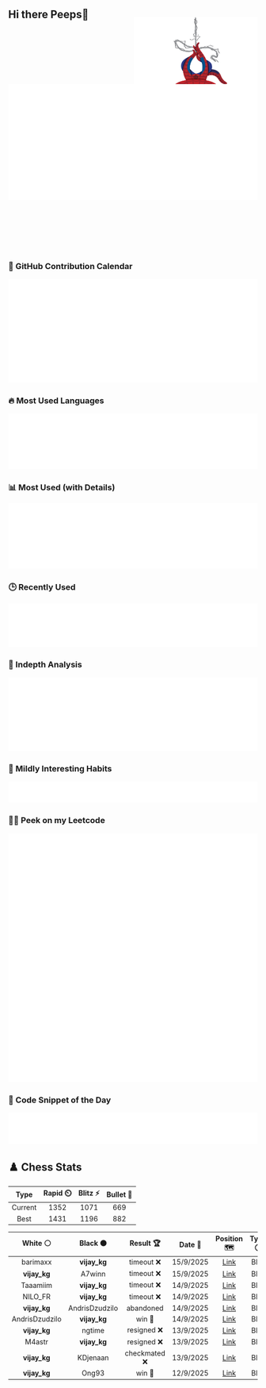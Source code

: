 ## Hi there Peeps👋

<p style="text-align: right; margin-top: -40px; position: relative; top: 15px;">
  <img src="./assets/spidertocat.png" width="250" height="250" alt="Spider-Ham swinging" align="right">
</p>

<div style="position: relative; width: 100%; height: auto;">
  <img src="./metrics.classic.svg" alt="Metrics" style="position: relative; top: -100px; left: 0; z-index: 1; display: block;">
</div>

### 📅 GitHub Contribution Calendar

![Half-year](./metrics.plugin.isocalendar.svg)

### 🔥 Most Used Languages
![Most Used](metrics.plugin.languages.svg)

### 📊 Most Used (with Details)
![Most Used Details](metrics.plugin.languages.details.svg)

### 🕒 Recently Used
![Recently Used](metrics.plugin.languages.recent.svg)

### 📌 Indepth Analysis
![Indepth](metrics.plugin.languages.indepth.svg)

### 🧠 Mildly Interesting Habits

![Habits Facts](./metrics.plugin.habits.facts.svg)

### 🧑‍💻 Peek on my Leetcode 

![LeetCode Stats](metrics.plugin.leetcode.svg)

### 📝 Code Snippet of the Day

![Code Snippet](./metrics.plugin.code.svg)

## ♟️ Chess Stats

<!--START_SECTION:chessStats-->
<!-- Automatically generated with https://github.com/Balastrong/chess-stats-action -->

| Type | Rapid ⏲️ | Blitz ⚡ | Bullet 🔫 |
|:---:|:---:|:---:|:---:|
| Current | 1352 | 1071 | 669 |
| Best | 1431 | 1196 | 882 |

| White ⚪ | Black ⚫ | Result 🏆 | Date 📅 | Position 🗺️ | Type 🕕 |
|:---:|:---:|:---:|:---:|:---:|:---:|
| barimaxx | **vijay_kg** | timeout ❌ | 15/9/2025 | <a href="http://www.ee.unb.ca/cgi-bin/tervo/fen.pl?select=8/R4ppk/4p2p/3p4/8/P1q5/6PP/6NK b - - 1 31">Link</a> | Blitz |
| **vijay_kg** | A7winn | timeout ❌ | 15/9/2025 | <a href="http://www.ee.unb.ca/cgi-bin/tervo/fen.pl?select=4rr2/pp5k/2pq1pnP/5Q2/4P1P1/1PN5/P1P5/1K5R w - - 2 29">Link</a> | Blitz |
| Taaamiim | **vijay_kg** | timeout ❌ | 14/9/2025 | <a href="http://www.ee.unb.ca/cgi-bin/tervo/fen.pl?select=8/3qkp2/4p3/1N1p1b1Q/3P4/1B6/1PP2r2/1K2R3 b - - 2 27">Link</a> | Blitz |
| NILO_FR | **vijay_kg** | timeout ❌ | 14/9/2025 | <a href="http://www.ee.unb.ca/cgi-bin/tervo/fen.pl?select=6k1/3r2pp/6p1/P1Pp4/1Qn3P1/7P/5PK1/R7 b - - 2 33">Link</a> | Blitz |
| **vijay_kg** | AndrisDzudzilo | abandoned  | 14/9/2025 | <a href="http://www.ee.unb.ca/cgi-bin/tervo/fen.pl?select=r2q1r2/ppp2pkp/5np1/4p3/3nP3/2NB1b1P/PPPQ1PP1/2KR3R w - - 0 13">Link</a> | Blitz |
| AndrisDzudzilo | **vijay_kg** | win 🥇 | 14/9/2025 | <a href="http://www.ee.unb.ca/cgi-bin/tervo/fen.pl?select=1r2r1k1/p4ppp/1q2p2b/2pp4/3N4/1P3B2/P1R2PPP/3Q2K1 w - - 0 30">Link</a> | Blitz |
| **vijay_kg** | ngtime | resigned ❌ | 13/9/2025 | <a href="http://www.ee.unb.ca/cgi-bin/tervo/fen.pl?select=1r2r1k1/pp3pp1/3q1n1p/1n1pN3/6b1/2Q5/PP1B1PPP/R4RK1 w - - 0 17">Link</a> | Blitz |
| M4astr | **vijay_kg** | resigned ❌ | 13/9/2025 | <a href="http://www.ee.unb.ca/cgi-bin/tervo/fen.pl?select=5Q2/pp4pk/1b1B1p1p/8/3p4/7P/PPP3P1/7K b - - 0 31">Link</a> | Blitz |
| **vijay_kg** | KDjenaan | checkmated ❌ | 13/9/2025 | <a href="http://www.ee.unb.ca/cgi-bin/tervo/fen.pl?select=r4rk1/ppp2ppp/2p5/2b5/2B1P3/2NP1P1b/PPP1QPqP/R1B2R1K w - - 5 15">Link</a> | Blitz |
| **vijay_kg** | Ong93 | win 🥇 | 12/9/2025 | <a href="http://www.ee.unb.ca/cgi-bin/tervo/fen.pl?select=4R1k1/5pp1/5b1p/5B2/8/1PPP4/1r3PPP/6K1 b - - 3 34">Link</a> | Blitz |

<!--END_SECTION:chessStats-->
